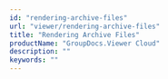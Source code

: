 ```yaml
---
id: "rendering-archive-files"
url: "viewer/rendering-archive-files"
title: "Rendering Archive Files"
productName: "GroupDocs.Viewer Cloud"
description: ""
keywords: ""
---
```


